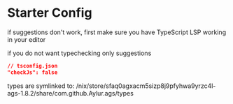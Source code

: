 
# Starter Config

if suggestions don't work, first make sure
you have TypeScript LSP working in your editor

if you do not want typechecking only suggestions

```json
// tsconfig.json
"checkJs": false
```

types are symlinked to:
/nix/store/sfaq0agxacm5sizp8j9pfyhwa9yrzc4l-ags-1.8.2/share/com.github.Aylur.ags/types
